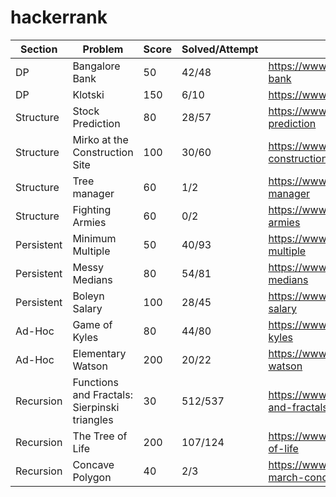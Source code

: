 hackerrank
==========

Section | Problem | Score | Solved/Attempt | Link
------- | ------- | ----- | -------------- | ----
DP | Bangalore Bank | 50 | 42/48 | https://www.hackerrank.com/challenges/bangalore-bank
DP | Klotski | 150 | 6/10 | https://www.hackerrank.com/challenges/klotski
Structure | Stock Prediction | 80 | 28/57 | https://www.hackerrank.com/challenges/stocks-prediction
Structure | Mirko at the Construction Site | 100 | 30/60 | https://www.hackerrank.com/challenges/mirko-at-construction-site
Structure | Tree manager | 60 | 1/2 | https://www.hackerrank.com/challenges/tree-manager
Structure | Fighting Armies | 60 | 0/2 | https://www.hackerrank.com/challenges/fighting-armies
Persistent | Minimum Multiple | 50 | 40/93 | https://www.hackerrank.com/challenges/minimum-multiple
Persistent | Messy Medians | 80 | 54/81 | https://www.hackerrank.com/challenges/messy-medians
Persistent | Boleyn Salary | 100 | 28/45 | https://www.hackerrank.com/challenges/boleyn-salary
Ad-Hoc | Game of Kyles | 80 | 44/80 | https://www.hackerrank.com/challenges/game-of-kyles
Ad-Hoc | Elementary Watson | 200 | 20/22 | https://www.hackerrank.com/challenges/elementary-watson
Recursion | Functions and Fractals: Sierpinski triangles | 30 | 512/537 | https://www.hackerrank.com/challenges/functions-and-fractals-sierpinski-triangles
Recursion | The Tree of Life | 200 | 107/124 | https://www.hackerrank.com/challenges/the-tree-of-life
Recursion | Concave Polygon | 40 | 2/3 | https://www.hackerrank.com/challenges/lambda-march-concave-polygon
